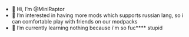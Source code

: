 - 👋 Hi, I’m @MiniRaptor
- 👀 I’m interested in having more mods which supports russian lang, so i can comfortable play with friends on our modpacks
- 🌱 I’m currently learning nothing because i'm so fuc**** stupid


<!---
MiniRaptor/MiniRaptor is a ✨ special ✨ repository because its `README.md` (this file) appears on your GitHub profile.
You can click the Preview link to take a look at your changes.
--->
